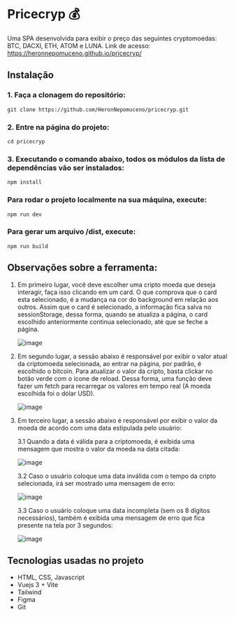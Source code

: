 # Pricecryp 💰

Uma SPA desenvolvida para exibir o preço das seguintes cryptomoedas: BTC, DACXI, ETH, ATOM e LUNA.
Link de acesso: https://heronnepomuceno.github.io/pricecryp/

## Instalação

### 1. Faça a clonagem do repositório:
```
git clone https://github.com/HeronNepomuceno/pricecryp.git
```

### 2. Entre na página do projeto:
```
cd pricecryp
```

### 3. Executando o comando abaixo, todos os módulos da lista de dependências vão ser instalados:
```
npm install
```

### Para rodar o projeto localmente na sua máquina, execute:
```
npm run dev
```

### Para gerar um arquivo /dist, execute:
```
npm run build
```

## Observações sobre a ferramenta:

1. Em primeiro lugar, você deve escolher uma cripto moeda que deseja interagir, faça isso clicando em um card. O que comprova que o card esta selecionado, é a mudança na cor do background em relação aos outros. Assim que o card é selecionado, a informação fica salva no sessionStorage, dessa forma, quando se atualiza a página, o card escolhido anteriormente continua selecionado, até que se feche a página. 

   ![image](https://user-images.githubusercontent.com/67935408/172900780-692d1430-6871-4422-9747-3df1eb7dc472.png)


2. Em segundo lugar, a sessão abaixo é responsável por exibir o valor atual da criptomoeda selecionada, ao entrar na página, por padrão, é escolhido o bitcoin. Para atualizar o valor da cripto, basta clickar no botão verde com o ícone de reload. Dessa forma, uma função deve fazer um fetch para recarregar os valores em tempo real (A moeda escolhida foi o dólar USD).

   ![image](https://user-images.githubusercontent.com/67935408/172900984-5777e27b-980d-49b9-8374-d3ab14505288.png)


3. Em terceiro lugar, a sessão abaixo é responsável por exibir o valor da moeda de acordo com uma data estipulada pelo usuário:
 
   3.1 Quando a data é válida para a criptomoeda, é exibida uma mensagem que mostra o valor da moeda na data citada:
   
     ![image](https://user-images.githubusercontent.com/67935408/172901126-8b22283b-5f6e-43b5-b460-4aaf0345c038.png)


   3.2 Caso o usuário coloque uma data inválida com o tempo da cripto selecionada, irá ser mostrado uma mensagem de erro:
   
     ![image](https://user-images.githubusercontent.com/67935408/172901306-679c35db-4db1-4e6e-96fc-b98ce29db9a1.png)


   3.3 Caso o usuário coloque uma data incompleta (sem os 8 dígitos necessários), também é exibida uma mensagem de erro que fica presente na tela por 3 segundos:
   
     ![image](https://user-images.githubusercontent.com/67935408/172901473-815e1e60-2f3d-44bd-9f67-8636333091ad.png)



## Tecnologias usadas no projeto

* HTML, CSS, Javascript
* Vuejs 3 + Vite
* Tailwind
* Figma
* Git
